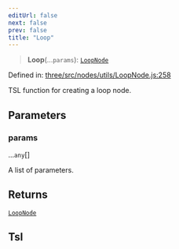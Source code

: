 ```yaml
---
editUrl: false
next: false
prev: false
title: "Loop"
---
```


> **Loop**(...`params`): [`LoopNode`](/reference/threewebgpu/classes/loopnode/)

Defined in: [three/src/nodes/utils/LoopNode.js:258](https://github.com/DefinitelyMaybe/three-i18n/blob/fa57b79433d1c349ffb23a78727299c8d4190136/three/src/nodes/utils/LoopNode.js#L258)

TSL function for creating a loop node.

## Parameters

### params

...`any`[]

A list of parameters.

## Returns

[`LoopNode`](/reference/threewebgpu/classes/loopnode/)

## Tsl
